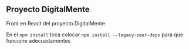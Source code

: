 ## Proyecto DigitalMente
Front en React del proyecto DigitalMente

En el `npm install` toca colocar `npm install --legacy-peer-deps` para que funcione adecuadamentes